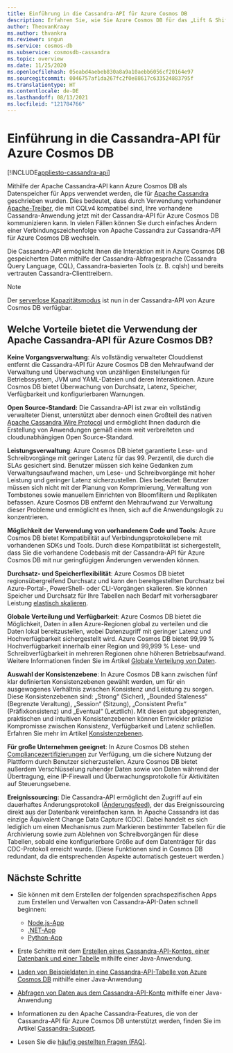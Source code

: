 ```yaml
---
title: Einführung in die Cassandra-API für Azure Cosmos DB
description: Erfahren Sie, wie Sie Azure Cosmos DB für das „Lift & Shift“ vorhandener Anwendungen sowie das Erstellen neuer Anwendungen unter Verwendung von Cassandra-Treibern und CQL verwenden können.
author: TheovanKraay
ms.author: thvankra
ms.reviewer: sngun
ms.service: cosmos-db
ms.subservice: cosmosdb-cassandra
ms.topic: overview
ms.date: 11/25/2020
ms.openlocfilehash: 05eabd4aebeb830a8a9a10aebb6056cf20164e97
ms.sourcegitcommit: 0046757af1da267fc2f0e88617c633524883795f
ms.translationtype: HT
ms.contentlocale: de-DE
ms.lasthandoff: 08/13/2021
ms.locfileid: "121784766"
---
```

# <a name="introduction-to-the-azure-cosmos-db-cassandra-api"></a>Einführung in die Cassandra-API für Azure Cosmos DB
[!INCLUDE[appliesto-cassandra-api](../includes/appliesto-cassandra-api.md)]

Mithilfe der Apache Cassandra-API kann Azure Cosmos DB als Datenspeicher für Apps verwendet werden, die für [Apache Cassandra](https://cassandra.apache.org) geschrieben wurden. Dies bedeutet, dass durch Verwendung vorhandener [Apache-Treiber](https://cassandra.apache.org/doc/latest/cassandra/getting_started/drivers.html?highlight=driver), die mit CQLv4 kompatibel sind, Ihre vorhandene Cassandra-Anwendung jetzt mit der Cassandra-API für Azure Cosmos DB kommunizieren kann. In vielen Fällen können Sie durch einfaches Ändern einer Verbindungszeichenfolge von Apache Cassandra zur Cassandra-API für Azure Cosmos DB wechseln. 

Die Cassandra-API ermöglicht Ihnen die Interaktion mit in Azure Cosmos DB gespeicherten Daten mithilfe der Cassandra-Abfragesprache (Cassandra Query Language, CQL), Cassandra-basierten Tools (z. B. cqlsh) und bereits vertrauten Cassandra-Clienttreibern.

> [!NOTE]
> Der [serverlose Kapazitätsmodus](../serverless.md) ist nun in der Cassandra-API von Azure Cosmos DB verfügbar.

## <a name="what-is-the-benefit-of-using-apache-cassandra-api-for-azure-cosmos-db"></a>Welche Vorteile bietet die Verwendung der Apache Cassandra-API für Azure Cosmos DB?

**Keine Vorgangsverwaltung**: Als vollständig verwalteter Clouddienst entfernt die Cassandra-API für Azure Cosmos DB den Mehraufwand der Verwaltung und Überwachung von unzähligen Einstellungen für Betriebssystem, JVM und YAML-Dateien und deren Interaktionen. Azure Cosmos DB bietet Überwachung von Durchsatz, Latenz, Speicher, Verfügbarkeit und konfigurierbaren Warnungen.

**Open Source-Standard:** Die Cassandra-API ist zwar ein vollständig verwalteter Dienst, unterstützt aber dennoch einen Großteil des nativen [Apache Cassandra Wire Protocol](cassandra-support.md) und ermöglicht Ihnen dadurch die Erstellung von Anwendungen gemäß einem weit verbreiteten und cloudunabhängigen Open Source-Standard.

**Leistungsverwaltung**: Azure Cosmos DB bietet garantierte Lese- und Schreibvorgänge mit geringer Latenz für das 99. Perzentil, die durch die SLAs gesichert sind. Benutzer müssen sich keine Gedanken zum Verwaltungsaufwand machen, um Lese- und Schreibvorgänge mit hoher Leistung und geringer Latenz sicherzustellen. Dies bedeutet: Benutzer müssen sich nicht mit der Planung von Komprimierung, Verwaltung von Tombstones sowie manuellem Einrichten von Bloomfiltern und Replikaten befassen. Azure Cosmos DB entfernt den Mehraufwand zur Verwaltung dieser Probleme und ermöglicht es Ihnen, sich auf die Anwendungslogik zu konzentrieren.

**Möglichkeit der Verwendung von vorhandenem Code und Tools**: Azure Cosmos DB bietet Kompatibilität auf Verbindungsprotokollebene mit vorhandenen SDKs und Tools. Durch diese Kompatibilität ist sichergestellt, dass Sie die vorhandene Codebasis mit der Cassandra-API für Azure Cosmos DB mit nur geringfügigen Änderungen verwenden können.

**Durchsatz- und Speicherflexibilität**: Azure Cosmos DB bietet regionsübergreifend Durchsatz und kann den bereitgestellten Durchsatz bei Azure-Portal-, PowerShell- oder CLI-Vorgängen skalieren. Sie können Speicher und Durchsatz für Ihre Tabellen nach Bedarf mit vorhersagbarer Leistung [elastisch skalieren](scale-account-throughput.md).

**Globale Verteilung und Verfügbarkeit**: Azure Cosmos DB bietet die Möglichkeit, Daten in allen Azure-Regionen global zu verteilen und die Daten lokal bereitzustellen, wobei Datenzugriff mit geringer Latenz und Hochverfügbarkeit sichergestellt wird. Azure Cosmos DB bietet 99,99 % Hochverfügbarkeit innerhalb einer Region und 99,999 % Lese- und Schreibverfügbarkeit in mehreren Regionen ohne höheren Betriebsaufwand. Weitere Informationen finden Sie im Artikel [Globale Verteilung von Daten](../distribute-data-globally.md). 

**Auswahl der Konsistenzebene**: In Azure Cosmos DB kann zwischen fünf klar definierten Konsistenzebenen gewählt werden, um für ein ausgewogenes Verhältnis zwischen Konsistenz und Leistung zu sorgen. Diese Konsistenzebenen sind: „Strong“ (Sicher), „Bounded Staleness“ (Begrenzte Veraltung), „Session“ (Sitzung), „Consistent Prefix“ (Präfixkonsistenz) und „Eventual“ (Letztlich). Mit diesen gut abgegrenzten, praktischen und intuitiven Konsistenzebenen können Entwickler präzise Kompromisse zwischen Konsistenz, Verfügbarkeit und Latenz schließen. Erfahren Sie mehr im Artikel [Konsistenzebenen](../consistency-levels.md). 

**Für große Unternehmen geeignet**: In Azure Cosmos DB stehen [Compliancezertifizierungen](https://www.microsoft.com/trustcenter) zur Verfügung, um die sichere Nutzung der Plattform durch Benutzer sicherzustellen. Azure Cosmos DB bietet außerdem Verschlüsselung ruhender Daten sowie von Daten während der Übertragung, eine IP-Firewall und Überwachungsprotokolle für Aktivitäten auf Steuerungsebene.

**Ereignissourcing:** Die Cassandra-API ermöglicht den Zugriff auf ein dauerhaftes Änderungsprotokoll ([Änderungsfeed)](cassandra-change-feed.md), der das Ereignissourcing direkt aus der Datenbank vereinfachen kann. In Apache Cassandra ist das einzige Äquivalent Change Data Capture (CDC). Dabei handelt es sich lediglich um einen Mechanismus zum Markieren bestimmter Tabellen für die Archivierung sowie zum Ablehnen von Schreibvorgängen für diese Tabellen, sobald eine konfigurierbare Größe auf dem Datenträger für das CDC-Protokoll erreicht wurde. (Diese Funktionen sind in Cosmos DB redundant, da die entsprechenden Aspekte automatisch gesteuert werden.)

## <a name="next-steps"></a>Nächste Schritte

* Sie können mit dem Erstellen der folgenden sprachspezifischen Apps zum Erstellen und Verwalten von Cassandra-API-Daten schnell beginnen:
  - [Node.js-App](manage-data-nodejs.md)
  - [.NET-App](manage-data-dotnet.md)
  - [Python-App](manage-data-python.md)

* Erste Schritte mit dem [Erstellen eines Cassandra-API-Kontos, einer Datenbank und einer Tabelle](create-account-java.md) mithilfe einer Java-Anwendung.

* [Laden von Beispieldaten in eine Cassandra-API-Tabelle von Azure Cosmos DB](load-data-table.md) mithilfe einer Java-Anwendung

* [Abfragen von Daten aus dem Cassandra-API-Konto](query-data.md) mithilfe einer Java-Anwendung

* Informationen zu den Apache Cassandra-Features, die von der Cassandra-API für Azure Cosmos DB unterstützt werden, finden Sie im Artikel [Cassandra-Support](cassandra-support.md).

* Lesen Sie die [häufig gestellten Fragen (FAQ)](cassandra-faq.yml).

